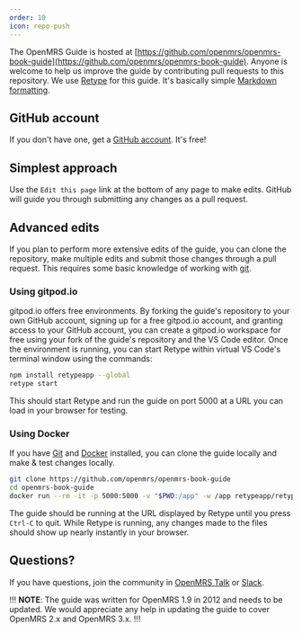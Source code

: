 ```yaml
---
order: 10
icon: repo-push
---
```

The OpenMRS Guide is hosted at [https://github.com/openmrs/openmrs-book-guide](https://github.com/openmrs/openmrs-book-guide). 
Anyone is welcome to help us improve the guide by contributing pull requests to this repository. We use [Retype](https://retype.com/) 
for this guide. It's basically simple [Markdown formatting](https://retype.com/guides/formatting/).

## GitHub account

If you don't have one, get a [GitHub account](https://github.com/join). It's free!

## Simplest approach

Use the `Edit this page` link at the bottom of any page to make edits. GitHub will guide you through submitting any changes as a pull request.

## Advanced edits

If you plan to perform more extensive edits of the guide, you can clone the repository, make multiple edits and submit 
those changes through a pull request. This requires some basic knowledge of working with [git](https://www.w3schools.com/git/).

### Using gitpod.io

gitpod.io offers free environments. By forking the guide's repository to your own GitHub account, signing up for a free gitpod.io account, 
and granting access to your GitHub account, you can create a gitpod.io workspace for free using your fork of the guide's repository and 
the VS Code editor. Once the environment is running, you can start Retype within virtual VS Code's terminal window using the commands:

```bash
npm install retypeapp --global 
retype start
```

This should start Retype and run the guide on port 5000 at a URL you can load in your browser for testing.

### Using Docker

If you have [Git](https://git-scm.com/) and [Docker](https://docker.com/) installed, you can clone the guide locally and make & test
changes locally.

```bash
git clone https://github.com/openmrs/openmrs-book-guide
cd openmrs-book-guide
docker run --rm -it -p 5000:5000 -v "$PWD:/app" -w /app retypeapp/retype retype start
```

The guide should be running at the URL displayed by Retype until you press `Ctrl-C` to quit. While Retype is running, any changes made
to the files should show up nearly instantly in your browser.

## Questions?

If you have questions, join the community in [OpenMRS Talk](https://talk.openmrs.org/) or [Slack](http://om.rs/slack).

!!!
**NOTE**: The guide was written for OpenMRS 1.9 in 2012 and needs to be updated. We would appreciate any help in updating the 
guide to cover OpenMRS 2.x and OpenMRS 3.x.
!!!
